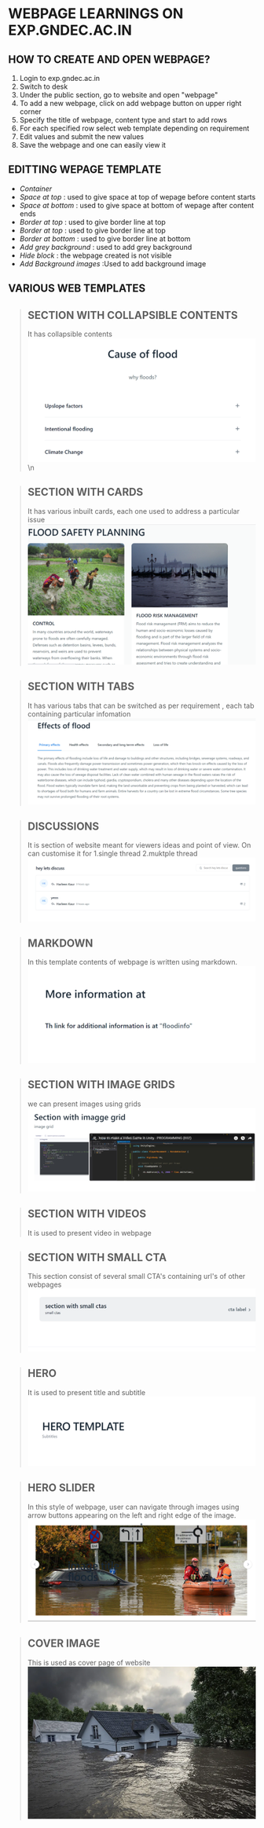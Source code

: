 # WEBPAGE LEARNINGS ON EXP.GNDEC.AC.IN
## HOW TO CREATE AND OPEN WEBPAGE?
1. Login to exp.gndec.ac.in
2. Switch to desk
3. Under the public section, go to website and open "webpage"
4. To add a new webpage, click on add webpage button on upper right corner
5. Specify the title of webpage, content type and start to add rows
6. For each specified row select web template depending on requirement
7. Edit values and submit the new values
8. Save the webpage and one can easily view it

## EDITTING WEPAGE TEMPLATE
* *Container* 
* *Space at top* : used to give space at top of wepage before content starts
* *Space at bottom* : used to give space at bottom of wepage after content ends
* *Border at top* : used to give border line at top
* *Border at top* : used to give border line at top
* *Border at bottom* : used to give border line at bottom
* *Add grey background* : used to add grey background
* *Hide block* : the webpage created is not visible
* *Add Background images* :Used to add background image

## VARIOUS WEB TEMPLATES 

>## SECTION WITH COLLAPSIBLE CONTENTS
>It has collapsible contents
> ![img](https://github.com/Harleen1kaurH/SDC/blob/main/Screenshot%20(270).png)
\n


>## SECTION WITH CARDS
>It has various inbuilt cards, each one used to address a particular issue
> ![img](https://github.com/Harleen1kaurH/SDC/blob/main/Screenshot%20(271).png)


>## SECTION WITH TABS
>It has various tabs that can be switched as per requirement , each tab containing particular infomation 
> ![img](https://github.com/Harleen1kaurH/SDC/blob/main/Screenshot%20(272).png)


>## DISCUSSIONS
>It is section of website meant for viewers ideas and point of view. On can customise it for
> 1.single thread
> 2.muktple thread
> ![img](https://github.com/Harleen1kaurH/SDC/blob/main/Screenshot%20(274).png)


>## MARKDOWN
>In this template contents of webpage is written using markdown.
>![img](https://github.com/Harleen1kaurH/SDC/blob/main/Screenshot%20(273).png)


>## SECTION WITH IMAGE GRIDS
>we can present images using grids
>![img](https://github.com/Harleen1kaurH/SDC/blob/main/Screenshot%20(276).png)


>## SECTION WITH VIDEOS
>It is used to present video in webpage 


>## SECTION WITH SMALL CTA
>This section consist of several small CTA's containing url's of other webpages
>![img](https://github.com/Harleen1kaurH/SDC/blob/main/Screenshot%20(275).png)


>## HERO
>It is used to present title and subtitle
>![img](https://github.com/Harleen1kaurH/SDC/blob/main/Screenshot%20(277).png)


>## HERO SLIDER
>In this style of webpage, user can navigate through images using arrow buttons appearing on the left and right edge of the image. 
>![img](https://github.com/Harleen1kaurH/SDC/blob/main/Screenshot%20(278).png)


>## COVER IMAGE 
>This is used as cover page of website
>![img](https://github.com/Harleen1kaurH/SDC/blob/main/shutterstock-709918504.webp)
</pre>
